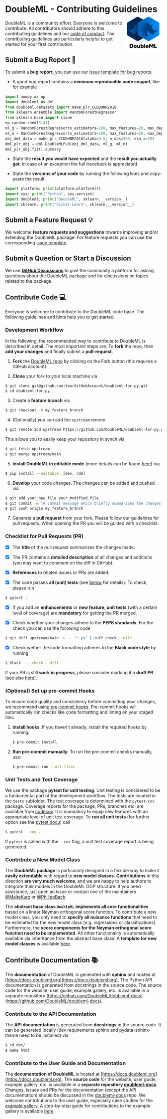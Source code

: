 # DoubleML - Contributing Guidelines <a href="https://docs.doubleml.org"><img src="https://raw.githubusercontent.com/DoubleML/doubleml-for-py/main/doc/logo.png" align="right" width = "120" /></a>

DoubleML is a community effort.
Everyone is welcome to contribute.
All contributors should adhere to this contributing guidelines
and our [code of conduct](https://github.com/DoubleML/doubleml-for-py/blob/main/CODE_OF_CONDUCT.md).
The contributing guidelines are particularly helpful to get started for your first contribution.

## Submit a Bug Report :bug:
To submit a **bug report**, you can use our
[issue template for bug reports](https://github.com/DoubleML/doubleml-for-py/issues/new/choose).

- A good bug report contains a **minimum reproducible code snippet**, like for example

```python
import numpy as np
import doubleml as dml
from doubleml.datasets import make_plr_CCDDHNR2018
from sklearn.ensemble import RandomForestRegressor
from sklearn.base import clone
np.random.seed(3141)
ml_g = RandomForestRegressor(n_estimators=100, max_features=20, max_depth=5, min_samples_leaf=2)
ml_m = RandomForestRegressor(n_estimators=100, max_features=20, max_depth=5, min_samples_leaf=2)
obj_dml_data = make_plr_CCDDHNR2018(alpha=0.5, n_obs=500, dim_x=20)
dml_plr_obj = dml.DoubleMLPLR(obj_dml_data, ml_g, ml_m)
dml_plr_obj.fit().summary
```

- State the **result you would have expected** and the **result you actually got**.
In case of an exception the full traceback is appreciated.

- State the **versions of your code** by running the following lines and copy-paste the result.

```python
import platform; print(platform.platform())
import sys; print("Python", sys.version)
import doubleml; print("DoubleML", sklearn.__version__)
import sklearn; print("Scikit-Learn", sklearn.__version__)
```

## Submit a Feature Request :bulb:
We welcome **feature requests and suggestions** towards improving and/or extending the DoubleML package.
For feature requests you can use the corresponding
[issue template](https://github.com/DoubleML/doubleml-for-py/issues/new/choose).

## Submit a Question or Start a Discussion
We use **[GitHub Discussions](https://github.com/DoubleML/doubleml-for-py/discussions)** to give the community a platform
for asking questions about the DoubleML package and for discussions on topics related to the package.

## Contribute Code :computer:
Everyone is welcome to contribute to the DoubleML code base.
The following guidelines and hints help you to get started.

### Development Workflow
In the following, the recommended way to contribute to DoubleML is described in detail.
The most important steps are: To **fork** the repo, then **add your changes** and finally submit a **pull-request**.
1. **Fork** the [DoubleML repo](https://github.com/DoubleML/doubleml-for-py)
by clicking on the Fork button (this requires a GitHub account).

2. **Clone** your fork to your local machine via
```bash
$ git clone git@github.com:YourGitHubAccount/doubleml-for-py.git
$ cd doubleml-for-py
```

3. Create a **feature branch** via
```bash
$ git checkout -b my_feature_branch
```

4. (Optionally) you can add the `upstream` remote.
```bash
$ git remote add upstream https://github.com/DoubleML/doubleml-for-py.git
```
This allows you to easily keep your repository in synch via
```bash
$ git fetch upstream
$ git merge upstream/main
```

5. **Install DoubleML in editable mode** (more details can be found
[here](https://docs.doubleml.org/stable/intro/install.html#python-building-the-package-from-source))
via
```bash
$ pip install --editable .[dev, rdd]
```

6. **Develop** your code changes. The changes can be added and pushed via
```bash
$ git add your_new_file your_modified_file
$ git commit -m "A commit message which briefly summarizes the changes made"
$ git push origin my_feature_branch
```

7. Generate a **pull request** from your fork.
Please follow our guidelines for pull requests.
When opening the PR you will be guided with a checklist.

### Checklist for Pull Requests (PR)
- [x] The **title** of the pull request summarizes the changes made.

- [x] The PR contains a **detailed description** of all changes and additions
(you may want to comment on the diff in GitHub).

- [x] **References** to related issues or PRs are added.

- [x] The code passes **all (unit) tests** (see
[below](https://github.com/DoubleML/doubleml-for-py/blob/main/CONTRIBUTING.md#unit-test-and-test-coverage)
for details).
To check, please run
```bash
$ pytest .
```

- [x] If you add an **enhancements** or **new feature**, **unit tests**
(with a certain level of coverage) are **mandatory** for getting the PR merged.

- [x] Check whether your changes adhere to the **PEP8 standards**.
For the check you can use the following code
```bash
$ git diff upstream/main -u -- "*.py" | ruff check --diff
```

- [x] Check wether the code formatting adheres to the **Black code style**
by running
```bash
$ black . --check --diff
```

If your PR is still **work in progress**, please consider marking it a **draft PR**
(see also [here](https://docs.github.com/en/pull-requests/collaborating-with-pull-requests/proposing-changes-to-your-work-with-pull-requests/creating-a-pull-request)).

### (Optional) Set up pre-commit Hooks

To ensure code quality and consistency before committing your changes, we recommend using [pre-commit hooks](https://pre-commit.com/). Pre-commit hooks will automatically run checks like code formatting and linting on your staged files.

1. **Install hooks**:
   If you haven't already, install the required hooks by running:
   ```bash
   $ pre-commit install
   ```

2. **Run pre-commit manually**:
    To run the pre-commit checks manually, use:
   ```bash
   $ pre-commit run --all-files
   ```

### Unit Tests and Test Coverage
We use the package **pytest for unit testing**.
Unit testing is considered to be a fundamental part of the development workflow.
The tests are located in the `tests` subfolder.
The test coverage is determined with the `pytest-cov` package.
Coverage reports for the package, PRs, branches etc. are available from
[codecov](https://app.codecov.io/gh/DoubleML/doubleml-for-py).
It is mandatory to equip new features with an appropriate level of unit test coverage.
To **run all unit tests** (for further option see the [pytest docu](https://docs.pytest.org)) call
```bash
$ pytest --cov .
```
If `pytest` is called with the `--cov` flag, a unit test coverage report is being generated.

### Contribute a New Model Class
The **DoubleML package** is particularly designed in a flexible way to make it **easily extendable** with regard to
**new model classes**.
**Contributions** in this direction **are very much welcome**, and we are happy to help authors to integrate their models in the
DoubleML OOP structure.
If you need assistance, just open an issue or contact one of the maintainers
[@MalteKurz](https://github.com/MalteKurz) or [@PhilippBach](https://github.com/PhilippBach).

The **abstract base class `DoubleML` implements all core functionalities** based on a linear Neyman orthogonal score
function.
To contribute a new model class, you only need to **specify all nuisance functions** that need to be estimated for the
new model class (e.g. regressions or classifications).
Furthermore, the **score components for the Neyman orthogonal score function need to be implemented**.
All other functionality is automatically available via inheritance from the abstract base class.
A **template for new model classes** is available
[here](https://github.com/DoubleML/doubleml-docs/blob/main/model_templates/double_ml_model_template.py).

## Contribute Documentation :books:
The **documentation** of DoubleML is generated with **sphinx** and hosted at
[https://docs.doubleml.org](https://docs.doubleml.org).
The Python API documentation is generated from docstrings in the source code.
The source code for the website, user guide, example gallery, etc. is available in a separate repository
[https://github.com/DoubleML/doubleml-docs](https://github.com/DoubleML/doubleml-docs).

### Contribute to the API Documentation
The **API documentation** is generated from **docstrings** in the source code.
It can be generated locally (dev requirements sphinx and pydata-sphinx-theme need to be installed) via
```bash
$ cd doc/
$ make html
```

### Contribute to the User Guide and Documentation
The **documentation of DoubleML** is hosted at [https://docs.doubleml.org](https://docs.doubleml.org).
The **source code** for the website, user guide, example gallery, etc. is available in a **separate repository
[doubleml-docs](https://github.com/DoubleML/doubleml-docs)**.
Changes, issues and PRs for the documentation (except the API documentation) should be discussed in the
[doubleml-docs](https://github.com/DoubleML/doubleml-docs) repo.
We welcome contributions to the user guide, especially case studies for the
[example gallery](https://docs.doubleml.org/stable/examples/index.html).
A step-by-step guide for contributions to the example gallery is available
[here](https://github.com/DoubleML/doubleml-docs/wiki/Contribute-to-our-Website-and-Example-Gallery).

